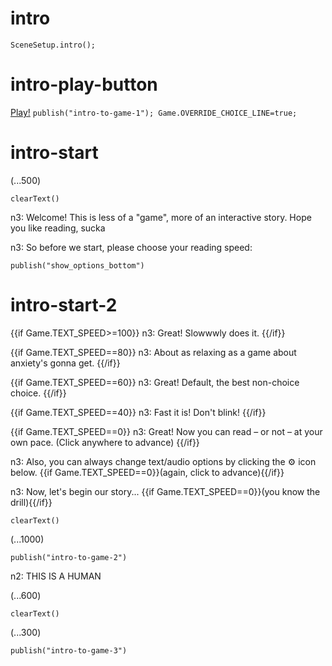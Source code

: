 # intro

`SceneSetup.intro();`

# intro-play-button

[Play!](#intro-start) `publish("intro-to-game-1"); Game.OVERRIDE_CHOICE_LINE=true;`

# intro-start

(...500)

`clearText()`

n3: Welcome! This is less of a "game", more of an interactive story. Hope you like reading, sucka

n3: So before we start, please choose your reading speed:

`publish("show_options_bottom")`

# intro-start-2

{{if Game.TEXT_SPEED>=100}}
n3: Great! Slowwwly does it.
{{/if}}

{{if Game.TEXT_SPEED==80}}
n3: About as relaxing as a game about anxiety's gonna get.
{{/if}}

{{if Game.TEXT_SPEED==60}}
n3: Great! Default, the best non-choice choice.
{{/if}}

{{if Game.TEXT_SPEED==40}}
n3: Fast it is! Don't blink!
{{/if}}

{{if Game.TEXT_SPEED==0}}
n3: Great! Now you can read – or not – at your own pace. (Click anywhere to advance)
{{/if}}

n3: Also, you can always change text/audio options by clicking the ⚙️ icon below. {{if Game.TEXT_SPEED==0}}(again, click to advance){{/if}}

n3: Now, let's begin our story... {{if Game.TEXT_SPEED==0}}(you know the drill){{/if}}

`clearText()`

(...1000)

`publish("intro-to-game-2")`

n2: THIS IS A HUMAN

(...600)

`clearText()`

(...300)

`publish("intro-to-game-3")`
